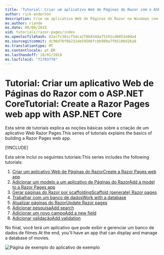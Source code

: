 ```yaml
---
title: 'Tutorial: Criar um aplicativo Web de Páginas do Razor com o ASP.NET Core'
author: rick-anderson
description: Crie um aplicativo Web de Páginas do Razor no Windows com o Visual Studio, ASP.NET Core e o EF Core.
ms.author: riande
ms.date: 08/09/2019
uid: tutorials/razor-pages/index
ms.openlocfilehash: 03acfc381cf5dca2f8b834da75191cd8053e0da4
ms.sourcegitcommit: dc96d76f6b231de59586fcbb989a7fb5106d26a8
ms.translationtype: MT
ms.contentlocale: pt-BR
ms.lasthandoff: 10/01/2019
ms.locfileid: "71703778"
---
```

# <a name="tutorial-create-a-razor-pages-web-app-with-aspnet-core"></a><span data-ttu-id="cf275-103">Tutorial: Criar um aplicativo Web de Páginas do Razor com o ASP.NET Core</span><span class="sxs-lookup"><span data-stu-id="cf275-103">Tutorial: Create a Razor Pages web app with ASP.NET Core</span></span>

<span data-ttu-id="cf275-104">Esta série de tutoriais explica as noções básicas sobre a criação de um aplicativo Web Razor Pages.</span><span class="sxs-lookup"><span data-stu-id="cf275-104">This series of tutorials explains the basics of building a Razor Pages web app.</span></span> 

[!INCLUDE[](~/includes/advancedRP.md)]

<span data-ttu-id="cf275-105">Esta série inclui os seguintes tutoriais:</span><span class="sxs-lookup"><span data-stu-id="cf275-105">This series includes the following tutorials:</span></span>

1. [<span data-ttu-id="cf275-106">Criar um aplicativo Web de Páginas do Razor</span><span class="sxs-lookup"><span data-stu-id="cf275-106">Create a Razor Pages web app</span></span>](xref:tutorials/razor-pages/razor-pages-start)
1. [<span data-ttu-id="cf275-107">Adicionar um modelo a um aplicativo de Páginas do Razor</span><span class="sxs-lookup"><span data-stu-id="cf275-107">Add a model to a Razor Pages app</span></span>](xref:tutorials/razor-pages/model)
1. [<span data-ttu-id="cf275-108">Gerar páginas do Razor por scaffolding</span><span class="sxs-lookup"><span data-stu-id="cf275-108">Scaffold (generate) Razor pages</span></span>](xref:tutorials/razor-pages/page)
1. [<span data-ttu-id="cf275-109">Trabalhar com um banco de dados</span><span class="sxs-lookup"><span data-stu-id="cf275-109">Work with a database</span></span>](xref:tutorials/razor-pages/sql)
1. [<span data-ttu-id="cf275-110">Atualizar páginas do Razor</span><span class="sxs-lookup"><span data-stu-id="cf275-110">Update Razor pages</span></span>](xref:tutorials/razor-pages/da1)
1. [<span data-ttu-id="cf275-111">Adicionar pesquisa</span><span class="sxs-lookup"><span data-stu-id="cf275-111">Add search</span></span>](xref:tutorials/razor-pages/search)
1. [<span data-ttu-id="cf275-112">Adicionar um novo campo</span><span class="sxs-lookup"><span data-stu-id="cf275-112">Add a new field</span></span>](xref:tutorials/razor-pages/new-field)
1. [<span data-ttu-id="cf275-113">Adicionar validação</span><span class="sxs-lookup"><span data-stu-id="cf275-113">Add validation</span></span>](xref:tutorials/razor-pages/validation)

<span data-ttu-id="cf275-114">No final, você terá um aplicativo que pode exibir e gerenciar um banco de dados de filmes.</span><span class="sxs-lookup"><span data-stu-id="cf275-114">At the end, you'll have an app that can display and manage a database of movies.</span></span>

![Página de exemplo do aplicativo de exemplo](index/_static/sample-page.png)

